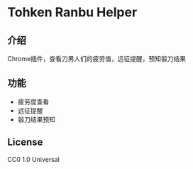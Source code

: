 # Tohken Ranbu Helper
## 介绍
Chrome插件，查看刀男人们的疲劳值，远征提醒，预知锻刀结果

## 功能
* 疲劳度查看
* 远征提醒
* 锻刀结果预知

## License
CC0 1.0 Universal
